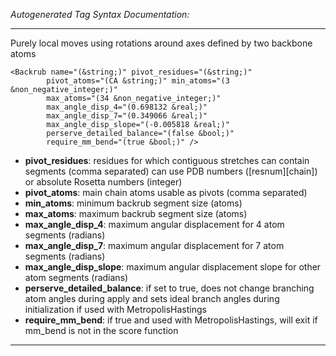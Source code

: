 _Autogenerated Tag Syntax Documentation:_

---
Purely local moves using rotations around axes defined by two backbone atoms

```
<Backrub name="(&string;)" pivot_residues="(&string;)"
        pivot_atoms="(CA &string;)" min_atoms="(3 &non_negative_integer;)"
        max_atoms="(34 &non_negative_integer;)"
        max_angle_disp_4="(0.698132 &real;)"
        max_angle_disp_7="(0.349066 &real;)"
        max_angle_disp_slope="(-0.005818 &real;)"
        perserve_detailed_balance="(false &bool;)"
        require_mm_bend="(true &bool;)" />
```

-   **pivot_residues**: residues for which contiguous stretches can contain segments (comma separated) can use PDB numbers ([resnum][chain]) or absolute Rosetta numbers (integer)
-   **pivot_atoms**: main chain atoms usable as pivots (comma separated)
-   **min_atoms**: minimum backrub segment size (atoms)
-   **max_atoms**: maximum backrub segment size (atoms)
-   **max_angle_disp_4**: maximum angular displacement for 4 atom segments (radians)
-   **max_angle_disp_7**: maximum angular displacement for 7 atom segments (radians)
-   **max_angle_disp_slope**: maximum angular displacement slope for other atom segments (radians)
-   **perserve_detailed_balance**: if set to true, does not change branching atom angles during apply and sets ideal branch angles during initialization if used with MetropolisHastings
-   **require_mm_bend**: if true and used with MetropolisHastings, will exit if mm_bend is not in the score function

---
